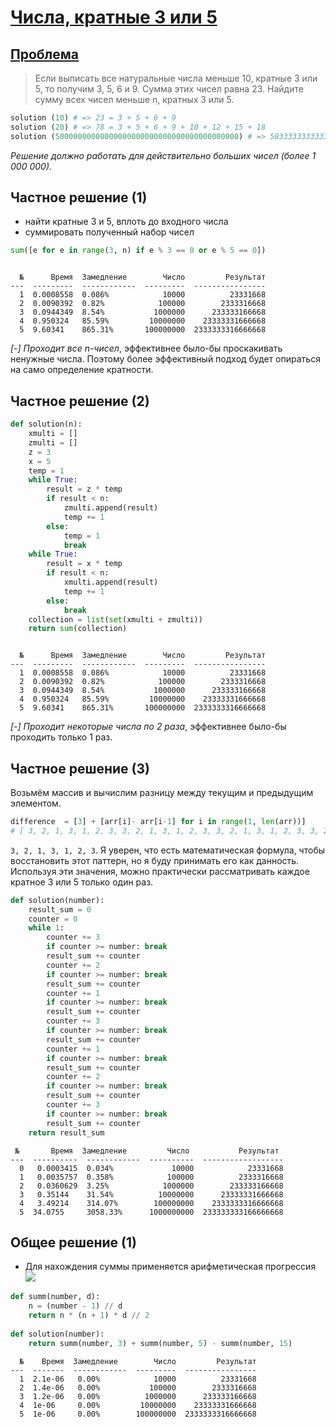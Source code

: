 # [Числа, кратные 3 или 5](https://www.codewars.com/kata/54bb6ee72c4715684d0008f9/python)

## [Проблема](https://euler.jakumo.org/problems/view/1.html)

> Если выписать все натуральные числа меньше 10, кратные 3 или 5, то получим 3, 5, 6 и 9. Сумма этих чисел равна 23.
>Найдите сумму всех чисел меньше n, кратных 3 или 5.

``` python
solution (10) # => 23 = 3 + 5 + 6 + 9
solution (20) # => 78 = 3 + 5 + 6 + 9 + 10 + 12 + 15 + 18
solution (50000000000000000000000000000000000000000) # => 583333333333333333333333333333333333333291666666666666666666666666666666666666668
```
*Решение должно работать для действительно больших чисел (более 1 000 000).*


## Частное решение (1)

- найти кратные 3 и 5, вплоть до входного числа
- суммировать полученный набор чисел

```python
sum([e for e in range(3, n) if e % 3 == 0 or e % 5 == 0])
```
``` text

  №      Время  Замедление        Число         Результат
---  ---------  ------------  ---------  ----------------
  1  0.0008558  0.086%            10000          23331668
  2  0.0090392  0.82%            100000        2333316668
  3  0.0944349  8.54%           1000000      233333166668
  4  0.950324   85.59%         10000000    23333331666668
  5  9.60341    865.31%       100000000  2333333316666668
```
*[-] Проходит все n-чисел*, эффективнее было-бы проскакивать ненужные числа.
Поэтому более эффективный подход будет опираться на само определение кратности.


## Частное решение (2)

```python
def solution(n):
    xmulti = []
    zmulti = []
    z = 3
    x = 5
    temp = 1
    while True:
        result = z * temp
        if result < n:
            zmulti.append(result)
            temp += 1
        else:
            temp = 1
            break
    while True:
        result = x * temp
        if result < n:
            xmulti.append(result)
            temp += 1
        else:
            break
    collection = list(set(xmulti + zmulti))
    return sum(collection)
```
``` text

  №      Время  Замедление        Число         Результат
---  ---------  ------------  ---------  ----------------
  1  0.0008558  0.086%            10000          23331668
  2  0.0090392  0.82%            100000        2333316668
  3  0.0944349  8.54%           1000000      233333166668
  4  0.950324   85.59%         10000000    23333331666668
  5  9.60341    865.31%       100000000  2333333316666668
```
*[-] Проходит некоторые числа по 2 раза*, эффективнее было-бы проходить только 1 раз.


## Частное решение (3)

Возьмём массив и вычислим разницу между текущим и предыдущим элементом.
```python
difference  = [3] + [arr[i]- arr[i-1] for i in range(1, len(arr))]
# [ 3, 2, 1, 3, 1, 2, 3, 3, 2, 1, 3, 1, 2, 3, 3, 2, 1, 3, 1, 2, 3, 3, 2, 1, 3, 1, 2, 3, 3, 2, 1, 3, 1, 2, 3, 3, 2, 1]
```

`3, 2, 1, 3, 1, 2, 3`. Я уверен, что есть математическая формула, чтобы восстановить этот паттерн, но я буду принимать его как данность.
Используя эти значения, можно практически рассматривать каждое кратное 3 или 5 только один раз. 

```python
def solution(number):
    result_sum = 0
    counter = 0
    while 1:
        counter += 3
        if counter >= number: break
        result_sum += counter
        counter += 2
        if counter >= number: break
        result_sum += counter
        counter += 1
        if counter >= number: break
        result_sum += counter
        counter += 3
        if counter >= number: break
        result_sum += counter
        counter += 1
        if counter >= number: break
        result_sum += counter
        counter += 2
        if counter >= number: break
        result_sum += counter
        counter += 3
        if counter >= number: break
        result_sum += counter
    return result_sum
```
``` text
 №       Время  Замедление         Число           Результат
---  ----------  ------------  ----------  ------------------
  0   0.0003415  0.034%             10000            23331668
  1   0.0035757  0.358%            100000          2333316668
  2   0.0360629  3.25%            1000000        233333166668
  3   0.35144    31.54%          10000000      23333331666668
  4   3.49214    314.07%        100000000    2333333316666668
  5  34.0755     3058.33%      1000000000  233333333166666668
```


## Общее решение (1)

- Для нахождения суммы применяется арифметическая прогрессия   <img src ='https://render.githubusercontent.com/render/math?math=S%20=%20%5Cfrac%7Bn(n-1)%7D%7B2%7D'>

```python
def summ(number, d):
    n = (number - 1) // d
    return n * (n + 1) * d // 2
        
def solution(number):
    return summ(number, 3) + summ(number, 5) - summ(number, 15)
```
```text
  №    Время  Замедление        Число         Результат
---  -------  ------------  ---------  ----------------
  1  2.1e-06   0.00%            10000          23331668
  2  1.4e-06   0.00%           100000        2333316668
  3  1.2e-06   0.00%          1000000      233333166668
  4  1e-06     0.00%         10000000    23333331666668
  5  1e-06     0.00%        100000000  2333333316666668
```